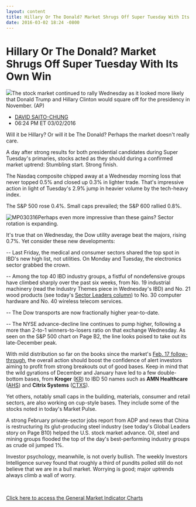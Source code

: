 ```yaml
---
layout: content
title: Hillary Or The Donald? Market Shrugs Off Super Tuesday With Its Own Win
date: 2016-03-02 18:24 -0800
---
```



Hillary Or The Donald? Market Shrugs Off Super Tuesday With Its Own Win
========================================================================


![](https://www.investors.com/wp-content/uploads/2016/03/BIGPIC-030316-AP.jpg)The stock market continued to rally Wednesday as it looked more likely that Donald Trump and Hillary Clinton would square off for the presidency in November. (AP)



* [DAVID SAITO-CHUNG](https://www.investors.com/author/chungd/ "Posts by DAVID SAITO-CHUNG")
* 06:24 PM ET 03/02/2016




Will it be Hillary? Or will it be The Donald? Perhaps the market doesn't really care.


A day after strong results for both presidential candidates during Super Tuesday's primaries, stocks acted as they should during a confirmed market uptrend: Stumbling start. Strong finish.


The Nasdaq composite chipped away at a Wednesday morning loss that never topped 0.5% and closed up 0.3% in lighter trade. That's impressive action in light of Tuesday's 2.9% jump in heavier volume by the tech-heavy index.


The S&P 500 rose 0.4%. Small caps prevailed; the S&P 600 rallied 0.8%.


![MP030316](https://www.investors.com/wp-content/uploads/2016/03/MP030316-213x300.jpg)Perhaps even more impressive than these gains? Sector rotation is expanding.


It's true that on Wednesday, the Dow utility average beat the majors, rising 0.7%. Yet consider these new developments:


-- Last Friday, the medical and consumer sectors shared the top spot in IBD's new high list, not utilities. On Monday and Tuesday, the electronics sector grabbed the crown.


-- Among the top 40 IBD industry groups, a fistful of nondefensive groups have climbed sharply over the past six weeks, from No. 19 industrial machinery (read the Industry Themes piece in Wednesday's IBD) and No. 21 wood products (see today's [Sector Leaders column](https://www.investors.com/stock-lists/sector-leaders/top-building-stocks-work-on-bases-as-market-rebounds/)) to No. 30 computer hardware and No. 40 wireless telecom services.


-- The Dow transports are now fractionally higher year-to-date.


-- The NYSE advance-decline line continues to pump higher, following a more than 2-to-1 winners-to-losers ratio on that exchange Wednesday. As seen on the S&P 500 chart on Page B2, the line looks poised to take out its late-December peak.


With mild distribution so far on the books since the market's [Feb. 17 follow-through](https://www.investors.com/market-trend/the-big-picture/nasdaq-stages-another-follow-through-but-new-stock-highs-still-look-wafer-thin/), the overall action should boost the confidence of alert investors aiming to profit from strong breakouts out of good bases. Keep in mind that the wild gyrations of December and January have led to a few double-bottom bases, from **Kroger** ([KR](https://research.investors.com/quote.aspx?symbol=KR)) to IBD 50 names such as **AMN Healthcare** ([AHS](https://research.investors.com/quote.aspx?symbol=AHS)) and **Citrix Systems** ([CTXS](https://research.investors.com/quote.aspx?symbol=CTXS)).


Yet others, notably small caps in the building, materials, consumer and retail sectors, are also working on cup-style bases. They include some of the stocks noted in today's Market Pulse.


A strong February private-sector jobs report from ADP and news that China is restructuring its glut-producing steel industry (see today's Global Leaders story on Page B10) helped the U.S. stock market advance. Oil, steel and mining groups flooded the top of the day's best-performing industry groups as crude oil jumped 1%.


Investor psychology, meanwhile, is not overly bullish. The weekly Investors Intelligence survey found that roughly a third of pundits polled still do not believe that we are in a bull market. Worrying is good; major uptrends always climb a wall of worry.


 


[Click here to access the General Market Indicator Charts](https://www.investors.com/wp-content/uploads/2016/03/GMI_030316.pdf)




